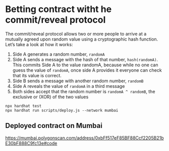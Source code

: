 # Betting contract witht he commit/reveal protocol

The commit/reveal protocol allows two or more people to arrive at a mutually agreed upon random value using a cryptographic hash function. Let’s take a look at how it works:

1. Side A generates a random number, `randomA`
2. Side A sends a message with the hash of that number, `hash(randomA)`. This commits Side A to the value randomA, because while no one can guess the value of `randomA`, once side A provides it everyone can check that its value is correct.
3. Side B sends a message with another random number, `randomB`
4. Side A reveals the value of `randomA` in a third message
5. Both sides accept that the random number is `randomA ^ randomB`, the exclusive or (XOR) of the two values

```shell
npx hardhat test
npx hardhat run scripts/deploy.js --network mumbai
```

## Deployed contract on Mumbai
https://mumbai.polygonscan.com/address/0xbFf517eF85BF88Ccf2205B21bE30bF888C9fc13e#code